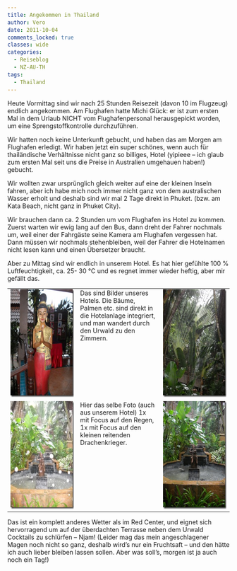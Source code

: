 ```yaml
---
title: Angekommen in Thailand
author: Vero
date: 2011-10-04
comments_locked: true
classes: wide
categories:
  - Reiseblog
  - NZ-AU-TH
tags:
  - Thailand
---
```


<p>Heute Vormittag sind wir nach 25 Stunden Reisezeit (davon 10 im Flugzeug) endlich angekommen. Am Flughafen hatte Michi Glück: er ist zum ersten Mal in dem Urlaub NICHT vom Flughafenpersonal herausgepickt worden, um eine Sprengstoffkontrolle durchzuführen.</p>  <p>Wir hatten noch keine Unterkunft gebucht, und haben das am Morgen am Flughafen erledigt. Wir haben jetzt ein super schönes, wenn auch für thailändische Verhältnisse nicht ganz so billiges, Hotel (yipieee – ich glaub zum ersten Mal seit uns die Preise in Australien umgehauen haben!) gebucht. </p>  <p>Wir wollten zwar ursprünglich gleich weiter auf eine der kleinen Inseln fahren, aber ich habe mich noch immer nicht ganz von dem australischen Wasser erholt und deshalb sind wir mal 2 Tage direkt in Phuket. (bzw. am Kata Beach, nicht ganz in Phuket City). </p>  <p>Wir brauchen dann ca. 2 Stunden um vom Flughafen ins Hotel zu kommen. Zuerst warten wir ewig lang auf den Bus, dann dreht der Fahrer nochmals um, weil einer der Fahrgäste seine Kamera am Flughafen vergessen hat. Dann müssen wir nochmals stehenbleiben, weil der Fahrer die Hotelnamen nicht lesen kann und einen Übersetzer braucht.</p>  <p>Aber zu Mittag sind wir endlich in unserem Hotel. Es hat hier gefühlte 100 % Luftfeuchtigkeit, ca. 25- 30 °C und es regnet immer wieder heftig, aber mir gefällt das. </p>  <p>   <table border="0" cellspacing="0" cellpadding="2" width="600"><tbody>       <tr>         <td valign="top" width="200"><a href="/assets/images/2011/10/DSCN0006.jpg"><img src="/assets/images/2011/10/DSCN0006_thumb.jpg" width="184" height="244" alt="DSCN0006" border="0" /></a></td>          <td valign="top" width="200">Das sind Bilder unseres Hotels. Die Bäume, Palmen etc. sind direkt in die Hotelanlage integriert, und man wandert durch den Urwald zu den Zimmern.</td>          <td valign="top" width="200"><a href="/assets/images/2011/10/DSCN0009.jpg"><img src="/assets/images/2011/10/DSCN0009_thumb.jpg" width="184" height="244" alt="DSCN0009" border="0" /></a></td>       </tr>        <tr>         <td valign="top" width="200"><a href="/assets/images/2011/10/DSCN0007.jpg"><img src="/assets/images/2011/10/DSCN0007_thumb.jpg" width="184" height="244" alt="DSCN0007" border="0" /></a></td>          <td valign="top" width="200">Hier das selbe Foto (auch aus unserem Hotel) 1x&#160; mit Focus auf den Regen, 1x mit Focus auf den kleinen reitenden Drachenkrieger.</td>          <td valign="top" width="200"><a href="/assets/images/2011/10/DSCN0008.jpg"><img src="/assets/images/2011/10/DSCN0008_thumb.jpg" width="184" height="244" alt="DSCN0008" border="0" /></a></td>       </tr>     </tbody></table> </p>  <p>Das ist ein komplett anderes Wetter als im Red Center, und eignet sich hervorragend um auf der überdachten Terrasse neben dem Urwald Cocktails zu schlürfen – Njam! (Leider mag das mein angeschlagener Magen noch nicht so ganz, deshalb wird’s nur ein Fruchtsaft – und den hätte ich auch lieber bleiben lassen sollen. Aber was soll’s, morgen ist ja auch noch ein Tag!)</p>
